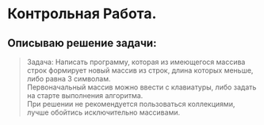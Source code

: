 # Контрольная Работа.

## Описываю решение задачи:
> Задача: Написать программу, которая из имеющегося массива строк формирует новый массив из строк, длина которых меньше, либо равна 3 символам.<br> Первоначальный массив можно ввести с клавиатуры, либо задать на старте выполнения алгоритма.<br> При решении не рекомендуется пользоваться коллекциями, лучше обойтись исключительно массивами.